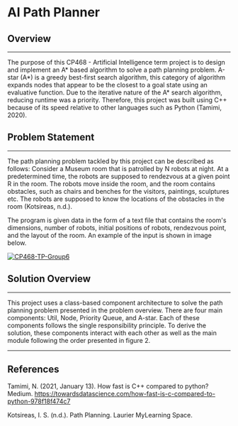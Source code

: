 # AI Path Planner

## Overview
---
The purpose of this CP468 - Artificial Intelligence term project is to design and implement an A* based algorithm to solve a path planning problem. A-star (A*) is a greedy best-first search algorithm, this category of algorithm expands nodes that appear to be the closest to a goal state using an evaluative function. Due to the iterative nature of the A* search algorithm, reducing runtime was a priority. Therefore, this project was built using C++ because of its speed relative to other languages such as Python (Tamimi, 2020).

## Problem Statement
---
The path planning problem tackled by this project can be described as follows: Consider a Museum room that is patrolled by N robots at night. At a predetermined time, the robots are supposed to rendezvous at a given point R in the room. The robots move inside the room, and the room contains obstacles, such as chairs and benches for the visitors, paintings, sculptures etc. The robots are supposed to know the locations of the obstacles in the room (Kotsireas, n.d.). 


The program is given data in the form of a text file that contains the room's dimensions, number of robots, initial positions of robots, rendezvous point, and the layout of the room. An example of the input is shown in image below. 

<a href="https://imgbb.com/"><img src="https://i.ibb.co/xScB9Hz/CP468-TP-Group6.jpg" alt="CP468-TP-Group6" border="0"></a>



## Solution Overview
---
This project uses a class-based component architecture to solve
the path planning problem presented in the problem overview.
There are four main components: Util, Node, Priority Queue,
and A-star. Each of these components follows the single
responsibility principle. To derive the solution, these
components interact with each other as well as the main
module following the order presented in figure 2.


---
## References
Tamimi, N. (2021, January 13). How fast is C++ compared to python? Medium. https://towardsdatascience.com/how-fast-is-c-compared-to-python-978f18f474c7 

Kotsireas, I. S. (n.d.). Path Planning. Laurier MyLearning Space.
